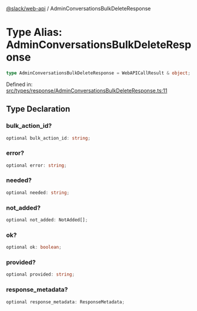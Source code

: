 [@slack/web-api](../index.md) / AdminConversationsBulkDeleteResponse

# Type Alias: AdminConversationsBulkDeleteResponse

```ts
type AdminConversationsBulkDeleteResponse = WebAPICallResult & object;
```

Defined in: [src/types/response/AdminConversationsBulkDeleteResponse.ts:11](https://github.com/slackapi/node-slack-sdk/blob/main/packages/web-api/src/types/response/AdminConversationsBulkDeleteResponse.ts#L11)

## Type Declaration

### bulk\_action\_id?

```ts
optional bulk_action_id: string;
```

### error?

```ts
optional error: string;
```

### needed?

```ts
optional needed: string;
```

### not\_added?

```ts
optional not_added: NotAdded[];
```

### ok?

```ts
optional ok: boolean;
```

### provided?

```ts
optional provided: string;
```

### response\_metadata?

```ts
optional response_metadata: ResponseMetadata;
```
